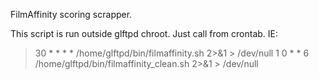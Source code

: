 
FilmAffinity scoring scrapper. 

This script is run outside glftpd chroot. 
Just call from crontab. IE:

> 30 * * * *       /home/glftpd/bin/filmaffinity.sh 2>&1 > /dev/null
> 1 0 * * 6       /home/glftpd/bin/filmaffinity_clean.sh 2>&1 > /dev/null

